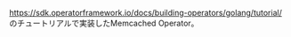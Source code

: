 https://sdk.operatorframework.io/docs/building-operators/golang/tutorial/ のチュートリアルで実装したMemcached Operator。
